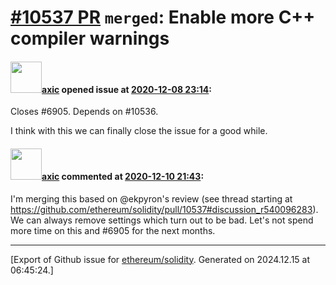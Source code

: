 # [\#10537 PR](https://github.com/ethereum/solidity/pull/10537) `merged`: Enable more C++ compiler warnings

#### <img src="https://avatars.githubusercontent.com/u/20340?v=4" width="50">[axic](https://github.com/axic) opened issue at [2020-12-08 23:14](https://github.com/ethereum/solidity/pull/10537):

Closes #6905.
Depends on #10536.

I think with this we can finally close the issue for a good while.

#### <img src="https://avatars.githubusercontent.com/u/20340?v=4" width="50">[axic](https://github.com/axic) commented at [2020-12-10 21:43](https://github.com/ethereum/solidity/pull/10537#issuecomment-742819140):

I'm merging this based on @ekpyron's review (see thread starting at https://github.com/ethereum/solidity/pull/10537#discussion_r540096283). We can always remove settings which turn out to be bad. Let's not spend more time on this and #6905 for the next months.


-------------------------------------------------------------------------------



[Export of Github issue for [ethereum/solidity](https://github.com/ethereum/solidity). Generated on 2024.12.15 at 06:45:24.]
